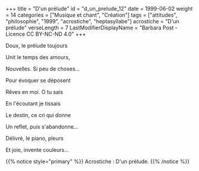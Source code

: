 +++
title = "D'un prélude"
id = "d_un_prelude_12"
date = 1999-06-02
weight = 14
categories = ["Musique et chant", "Création"]
tags = ["attitudes", "philosophie", "1999", "acrostiche", "heptasyllabe"]
acrostiche = "D'un prélude"
verseLength = 7
LastModifierDisplayName = "Barbara Post - Licence CC BY-NC-ND 4.0"
+++

Doux, le prélude toujours

Unit le temps des amours,

Nouvelles. Si peu de choses...

Pour évoquer se déposent

Rêves en moi. O tu sais

En l'écoutant je tissais

Le destin, ce cri qui donne

Un reflet, puis s'abandonne...

Délivré, le piano, pleurs

Et joie, invente couleurs...

{{% notice style="primary" %}}
Acrostiche : D'un prélude.
{{% /notice %}}
